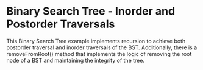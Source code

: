 # Binary Search Tree - Inorder and Postorder Traversals
This Binary Search Tree example implements recursion to achieve both postorder traversal and inorder traversals of the BST.
Additionally, there is a removeFromRoot() method that implements the logic of removing the root node of a BST and maintaining the integrity of the tree.
